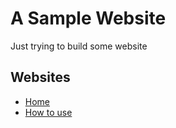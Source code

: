 
# A Sample Website

Just trying to build some website


## Websites

 - [Home](https://coolmangamer786.github.io/helper_website/index.html)
 - [How to use](https://coolmangamer786.github.io/helper_website/how_to_use.html)


  